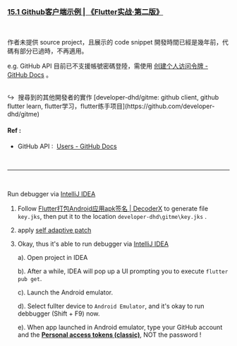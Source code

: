 ### [15.1 Github客户端示例 | 《Flutter实战·第二版》](https://book.flutterchina.club/chapter15/intro.html)

<br/>

作者未提供 source project，且展示的 code snippet 開發時間已經是幾年前，代碼有部分已過時，不再適用。

e.g. GitHub API 目前已不支援帳號密碼登陸，需使用 [创建个人访问令牌 - GitHub Docs](https://docs.github.com/zh/authentication/keeping-your-account-and-data-secure/creating-a-personal-access-token) 。

<br/>
↪ &nbsp;搜尋到的其他開發者的實作 [developer-dhd/gitme: github client, github flutter learn, flutter学习，flutter练手项目](https://github.com/developer-dhd/gitme)


</br>

#### Ref :
- GitHub API : &nbsp;[Users - GitHub Docs](https://docs.github.com/en/rest/users/users?apiVersion=2022-11-28)


<br/>

----

<br/>

Run debugger via [IntelliJ IDEA](https://download.jetbrains.com/idea/ideaIC-2022.3.exe?_gl=1*1hnijhq*_ga*MTI4MTM3NjM4NC4xNjUwNTUwMTg1*_ga_9J976DJZ68*MTY3ODA5MjQyOC4xOC4xLjE2NzgwOTI0NjYuMC4wLjA.&_ga=2.115582086.1629192515.1678092429-1281376384.1650550185)

1. Follow [Flutter打包Android应用apk签名 | DecoderX](https://decoderx.cc/posts/59b1662f.html) to generate file `key.jks`, then put it to the location `developer-dhd\gitme\key.jks` .

2. apply [self adaptive patch](./0001-self-modification-for-run-demo-via-IntelliJ-IDEA-deb.patch)

3. Okay, thus it's able to run debugger via [IntelliJ IDEA](https://download.jetbrains.com/idea/ideaIC-2022.3.exe?_gl=1*1hnijhq*_ga*MTI4MTM3NjM4NC4xNjUwNTUwMTg1*_ga_9J976DJZ68*MTY3ODA5MjQyOC4xOC4xLjE2NzgwOTI0NjYuMC4wLjA.&_ga=2.115582086.1629192515.1678092429-1281376384.1650550185)

    a). Open project in IDEA

    b). After a while, IDEA will pop up a UI prompting you to execute `flutter pub get`.

    c). Launch the Android emulator.

    d). Select fullter device to `Android Emulator`, and it's okay to run debbugger (Shift + F9) now.

    e). When app launched in Android emulator, type your GitHub account and the [__Personal access tokens (classic)__](https://github.com/settings/tokens), NOT the password !

